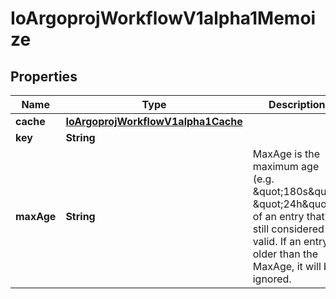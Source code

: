 

# IoArgoprojWorkflowV1alpha1Memoize


## Properties

Name | Type | Description | Notes
------------ | ------------- | ------------- | -------------
**cache** | [**IoArgoprojWorkflowV1alpha1Cache**](IoArgoprojWorkflowV1alpha1Cache.md) |  |  [optional]
**key** | **String** |  |  [optional]
**maxAge** | **String** | MaxAge is the maximum age (e.g. \&quot;180s\&quot;, \&quot;24h\&quot;) of an entry that is still considered valid. If an entry is older than the MaxAge, it will be ignored. |  [optional]



